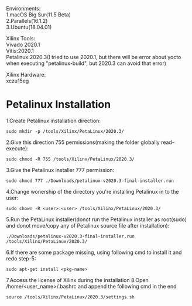 Environments:  
1.macOS Big Sur(11.5 Beta)  
2.Parallels(16.1.2)  
3.Ubuntu(18.04.01)  
  
Xilinx Tools:  
Vivado 2020.1  
Vitis:2020.1  
Petalinux:2020.3(I tried to use 2020.1, but there will be error about yocto when executing "petalinux-build", but 2020.3 can avoid that error)
  
Xilinx Hardware:  
xczu15eg
  
# Petalinux Installation  
1.Create Petalinux installation direction:  
```
sudo mkdir -p /tools/Xilinx/PetaLinux/2020.3/
```
2.Give this direction 755 permissions(making the folder globally read-execute):  
```
sudo chmod -R 755 /tools/Xilinx/PetaLinux/2020.3/
```
3.Give the Petalinux installer 777 permission:  
```
sudo chmod 777 ./Downloads/petalinux-v2020.3-final-installer.run
```
4.Change wonership of the directory you're installing Petalinux in to the user:  
```
sudo chown -R <user>:<user> /tools/Xilinx/PetaLinux/2020.3/
```
5.Run the PetaLinux installer(donot run the Petalinux installer as root(sudo) and donot move/copy any of Petalinux source file after installation):  
```
./Downloads/petalinux-v2020.3-final-installer.run /tools/Xilinx/PetaLinux/2020.3/
```
6.If there are some package missing, using following cmd to install it and redo step-5:  
```
sudo apt-get install <pkg-name>
```
7.Access the license of Xilinx during the installation
8.Open /home/<user_name>/.bashrc and append the following cmd in the end
```
source /tools/Xilinx/PetaLinux/2020.3/settings.sh
```


